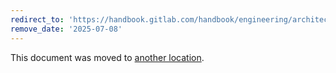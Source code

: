 ```yaml
---
redirect_to: 'https://handbook.gitlab.com/handbook/engineering/architecture/design-documents/gitlab_agent_deployments/'
remove_date: '2025-07-08'
---
```


This document was moved to [another location](https://handbook.gitlab.com/handbook/engineering/architecture/design-documents/gitlab_agent_deployments/).

<!-- This redirect file can be deleted after <2025-07-08>. -->
<!-- Redirects that point to other docs in the same project expire in three months. -->
<!-- Redirects that point to docs in a different project or site (for example, link is not relative and starts with `https:`) expire in one year. -->
<!-- Before deletion, see: https://docs.gitlab.com/ee/development/documentation/redirects.html -->
